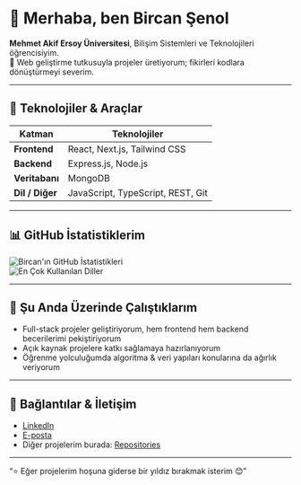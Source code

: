 # 👋 Merhaba, ben Bircan Şenol

**Mehmet Akif Ersoy Üniversitesi**, Bilişim Sistemleri ve Teknolojileri öğrencisiyim.  
📌 Web geliştirme tutkusuyla projeler üretiyorum; fikirleri kodlara dönüştürmeyi severim.

---

## 🚀 Teknolojiler & Araçlar

| Katman | Teknolojiler |
|---|---|
| **Frontend** | React, Next.js, Tailwind CSS |
| **Backend** | Express.js, Node.js |
| **Veritabanı** | MongoDB |
| **Dil / Diğer** | JavaScript, TypeScript, REST, Git |

---

## 📊 GitHub İstatistiklerim

![Bircan'ın GitHub İstatistikleri](https://github-readme-stats.vercel.app/api?username=senolbircan1&show_icons=true&theme=radical)  
![En Çok Kullanılan Diller](https://github-readme-stats.vercel.app/api/top-langs/?username=senolbircan1&layout=compact&theme=radical)

---

## 🌱 Şu Anda Üzerinde Çalıştıklarım

- Full-stack projeler geliştiriyorum, hem frontend hem backend becerilerimi pekiştiriyorum  
- Açık kaynak projelere katkı sağlamaya hazırlanıyorum  
- Öğrenme yolculuğumda algoritma & veri yapıları konularına da ağırlık veriyorum  

---

## 🔗 Bağlantılar & İletişim

- [LinkedIn]([https://www.linkedin.com/](https://www.linkedin.com/in/bircansenol/))  
- [E-posta](senolbircan1@gmail.com)  
- Diğer projelerim burada: [Repositories](https://github.com/senolbircan1?tab=repositories)

---

“⭐ Eğer projelerim hoşuna giderse bir yıldız bırakmak isterim 😊”  
